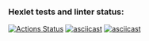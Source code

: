 ### Hexlet tests and linter status:
[![Actions Status](https://github.com/KseniaOlshanskaya/python-pytest-testing-project-79/actions/workflows/hexlet-check.yml/badge.svg)](https://github.com/KseniaOlshanskaya/python-pytest-testing-project-79/actions)
[![asciicast](https://asciinema.org/a/T83x0rOkGeizhFyEublMfpzHt.svg)](https://asciinema.org/a/T83x0rOkGeizhFyEublMfpzHt)
[![asciicast](https://asciinema.org/a/Jm9zHtMgBxgv8yoV0HlnMOC92.svg)](https://asciinema.org/a/Jm9zHtMgBxgv8yoV0HlnMOC92)


